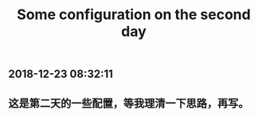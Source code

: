 ﻿---
title: Some configuration on the second day
---
2018-12-23 08:32:11
---
这是第二天的一些配置，等我理清一下思路，再写。
---
